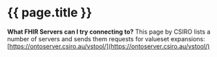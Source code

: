 # {{ page.title }}

**What FHIR Servers can I try connecting to?**
This page by CSIRO lists a number of servers and sends them requests for valueset expansions: [https://ontoserver.csiro.au/vstool/](https://ontoserver.csiro.au/vstool/)
